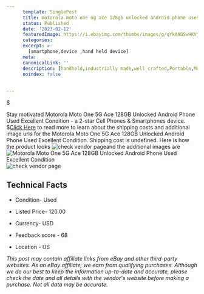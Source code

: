 ```yaml
---
      template: SinglePost
      title: motorola moto one 5g ace 128gb unlocked android phone used excellent condition
      status: Published
      date: '2023-02-12'
      featuredImage: https://i.ebayimg.com/thumbs/images/g/qYkAAOSwHKVjuu3V/s-l225.jpg
      categories: 
      excerpt: >-
        [smartphone,device ,hand held device]
      meta:
      canonicalLink: ''
      description: [handheld,industrially made,well crafted,Portable,Mobile,Compact,Convenient,Lightweight,Maneuverable,Man-portable,Miniature,Carriable,Hand-held,Light,Holdable,Transportable,Mobile device,Pocket-sized,On-the-go,Wireless,Cordless,Compact size,Convenient size, smartphone,device ,hand held device]
      noindex: false
      
        
---
```

$

Stay motivated Motorola Moto One 5G Ace 128GB Unlocked Android Phone Used Excellent Condition - a 2-star Cell Phones & Smartphones device.
$[Click Here](https://www.ebay.com/itm/255917852524?hash=item3b95e4876c%3Ag%3AqYkAAOSwHKVjuu3V&mkevt=1&mkcid=1&mkrid=711-53200-19255-0&campid=%253CePNCampaignId%253E&customid=%253CreferenceId%253E&toolid=10049) to read more to learn about the shipping costs and additional image urls for the Motorola Moto One 5G Ace 128GB Unlocked Android Phone Used Excellent Condition. Shipping cost is undefined. Here is how the product looks ![check vendor page](https://i.ebayimg.com/thumbs/images/g/qYkAAOSwHKVjuu3V/s-l225.jpg)and the additional images are![Motorola Moto One 5G Ace 128GB Unlocked Android Phone Used Excellent Condition](https://i.ebayimg.com/images/g/qYkAAOSwHKVjuu3V/s-l1600.jpg)![check vendor page](https://origin-galleryplus.ebayimg.com/ws/web/255917852524_2_0_1/225x225.jpg,https://origin-galleryplus.ebayimg.com/ws/web/255917852524_3_0_1/225x225.jpg,https://origin-galleryplus.ebayimg.com/ws/web/255917852524_4_0_1/225x225.jpg,https://origin-galleryplus.ebayimg.com/ws/web/255917852524_5_0_1/225x225.jpg,https://origin-galleryplus.ebayimg.com/ws/web/255917852524_6_0_1/225x225.jpg,https://origin-galleryplus.ebayimg.com/ws/web/255917852524_7_0_1/225x225.jpg,https://origin-galleryplus.ebayimg.com/ws/web/255917852524_8_0_1/225x225.jpg,https://origin-galleryplus.ebayimg.com/ws/web/255917852524_9_0_1/225x225.jpg)



 ## Technical Facts 



     
      

 - Condition- Used 


      

 - Listed Price- 120.00 


      

 - Currency- USD 


      

 - Feedback score - 68 


      

 - Location - US 


      
      

 *_This post may contain affiliate links from eBay and other third-party websites. As an eBay affiliate, we earn from qualifying purchases. Although we do our best to keep the information up-to-date and accurate, please check the date and all details with the vendor's website before making a purchase. Not all data may be accurate._*






